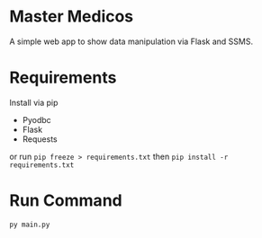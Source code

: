 # Master Medicos

A simple web app to show data manipulation via Flask and SSMS.

# Requirements
Install via pip

- Pyodbc
- Flask
- Requests

or run ```pip freeze > requirements.txt``` 
then ```pip install -r requirements.txt```

# Run Command
`py main.py`
